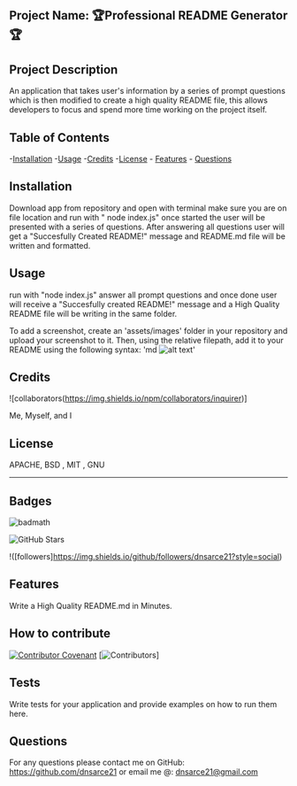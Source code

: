 ## Project Name: 🏆Professional README Generator🏆

  ## Project Description
  
  An application that takes user's information by a series of prompt questions which is then modified to create a high quality README file, this allows developers to focus and spend more time working on the project itself.
  
 
  ## Table of Contents
  
  -[Installation](#installation) -[Usage](#usage) -[Credits](#credits) -[License](#license) - [Features](#features) - [Questions](#questions)
  
  ## Installation
  
   Download app from repository and open with terminal make sure you are on file location and run with " node index.js" once started the user will be presented with a series of questions. After answering all questions user will get a "Succesfully Created README!" message and README.md file will be written  and formatted. 
  
 
  
  ## Usage
  
  run with "node index.js" answer all prompt questions and once done user will receive a "Succesfully created README!" message and a High Quality README file will be writing in the same folder.
  

  
  To add a screenshot, create an 'assets/images' folder in your repository and upload your screenshot to it. Then, using the relative filepath, add it to your README using the following syntax:
  'md ![alt text](assets/images/screenshot.png)'
  
  ## Credits

  ![collaborators(https://img.shields.io/npm/collaborators/inquirer)]
  
  Me, Myself, and I 
  
  
  ## License
  
  APACHE, BSD , MIT , GNU 
  
  ---
  
  ## Badges
  
  ![badmath](https://img.shields.io/github/languages/top/nielsenjared/badmath)
  
  ![GitHub Stars](https://img.shields.io/github/stars/dnsarce21/Pro-Readme-Gen-DA?style=social)
  
  !([followers]https://img.shields.io/github/followers/dnsarce21?style=social)


  ## Features
  
  Write a High Quality README.md in Minutes. 
 

  ## How to contribute
  
  [![Contributor Covenant](https://img.shields.io/badge/Contributor%20Covenant-2.1-4baaaa.svg)](code_of_conduct.md)
  [![Contributors](https://img.shields.io/github/contributors/dnsarce21/Pro-Readme-Gen-DA)]
  
  ## Tests
  
  Write tests for your application and provide examples on how to run them here.
  
  ## Questions
  
  For any questions please contact me on GitHub: https://github.com/dnsarce21 or email me @: dnsarce21@gmail.com